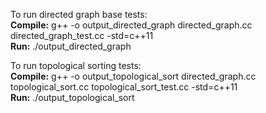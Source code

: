 To run directed graph base tests:  
__Compile:__ g++ -o output_directed_graph directed_graph.cc directed_graph_test.cc -std=c++11  
__Run:__ ./output_directed_graph

To run topological sorting tests:  
__Compile:__ g++ -o output_topological_sort directed_graph.cc topological_sort.cc topological_sort_test.cc -std=c++11  
__Run:__ ./output_topological_sort
